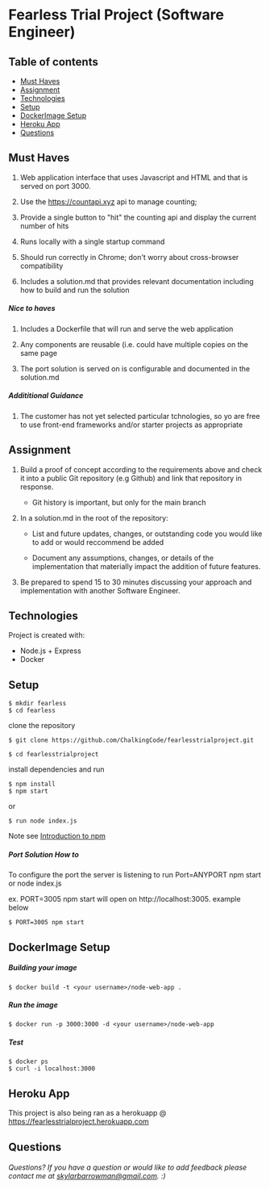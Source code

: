 # Fearless Trial Project (Software Engineer)

## Table of contents
* [Must Haves](#must-haves)
* [Assignment](#assignment)
* [Technologies](#technologies)
* [Setup](#setup)
* [DockerImage Setup](#dockerimage-setup)
* [Heroku App](#heroku-app)
* [Questions](#questions)

## Must Haves 

1. Web application interface that uses Javascript and HTML and that is served on port 3000. 

2. Use the https://countapi.xyz api to manage counting;

3. Provide a single button to "hit" the counting api and display the current number of hits 

4. Runs locally with a single startup command 

5. Should run correctly in Chrome; don't worry about cross-browser compatibility

6. Includes a solution.md that provides relevant documentation including how to build and run the solution

##### Nice to haves 

1. Includes a Dockerfile that will run and serve the web application

2. Any components are reusable (i.e. could have multiple copies on the same page

3. The port solution is served on is configurable and documented in the solution.md

##### Addititional Guidance 

1. The customer has not yet selected particular tchnologies, so yo are free to use front-end frameworks and/or starter projects as appropriate

## Assignment 

1. Build a proof of concept according to the requirements above and check it into a public Git repository (e.g Github) and link that repository in response.

	* Git history is important, but only for the main branch 

2. In a solution.md in the root of the repository:

	* List and future updates, changes, or outstanding code you would like to add or would reccommend be added

	* Document any assumptions, changes, or details of the implementation that materially impact the addition of future features. 

3. Be prepared to spend 15 to 30 minutes discussing your approach and implementation with another Software Engineer. 

## Technologies 
Project is created with:
* Node.js + Express
* Docker 

## Setup 

	$ mkdir fearless
	$ cd fearless

clone the repository 

	$ git clone https://github.com/ChalkingCode/fearlesstrialproject.git

	$ cd fearlesstrialproject

install dependencies and run   

	$ npm install
	$ npm start 
or 

	$ run node index.js 

Note see [Introduction to npm](https://nodejs.dev/learn/an-introduction-to-the-npm-package-manager)

##### Port Solution How to 

To configure the port the server is listening to run Port=ANYPORT npm start or node index.js 

ex. PORT=3005 npm start will open on http://localhost:3005. example below 

	$ PORT=3005 npm start  

## DockerImage Setup 

##### Building your image 

	$ docker build -t <your username>/node-web-app .

##### Run the image 

	$ docker run -p 3000:3000 -d <your username>/node-web-app

##### Test 

	$ docker ps 
	$ curl -i localhost:3000



## Heroku App

This project is also being ran as a herokuapp @ https://fearlesstrialproject.herokuapp.com

## Questions

###### Questions? If you have a question or would like to add feedback please contact me at skylarbarrowman@gmail.com. :) 
